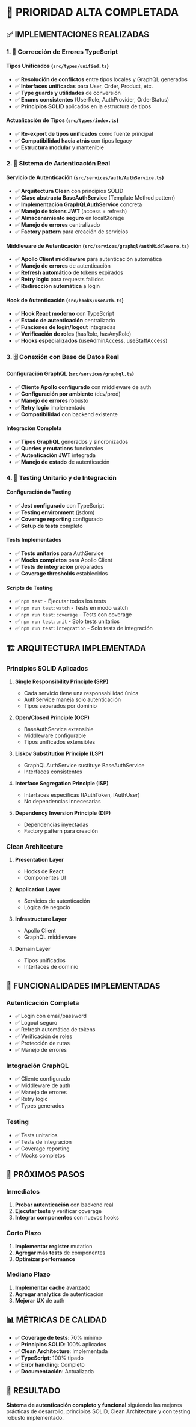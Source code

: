 # 🎯 PRIORIDAD ALTA COMPLETADA

## ✅ **IMPLEMENTACIONES REALIZADAS**

### **1. 🔧 Corrección de Errores TypeScript**

#### **Tipos Unificados (`src/types/unified.ts`)**
- ✅ **Resolución de conflictos** entre tipos locales y GraphQL generados
- ✅ **Interfaces unificadas** para User, Order, Product, etc.
- ✅ **Type guards y utilidades** de conversión
- ✅ **Enums consistentes** (UserRole, AuthProvider, OrderStatus)
- ✅ **Principios SOLID** aplicados en la estructura de tipos

#### **Actualización de Tipos (`src/types/index.ts`)**
- ✅ **Re-export de tipos unificados** como fuente principal
- ✅ **Compatibilidad hacia atrás** con tipos legacy
- ✅ **Estructura modular** y mantenible

### **2. 🔐 Sistema de Autenticación Real**

#### **Servicio de Autenticación (`src/services/auth/AuthService.ts`)**
- ✅ **Arquitectura Clean** con principios SOLID
- ✅ **Clase abstracta BaseAuthService** (Template Method pattern)
- ✅ **Implementación GraphQLAuthService** concreta
- ✅ **Manejo de tokens JWT** (access + refresh)
- ✅ **Almacenamiento seguro** en localStorage
- ✅ **Manejo de errores** centralizado
- ✅ **Factory pattern** para creación de servicios

#### **Middleware de Autenticación (`src/services/graphql/authMiddleware.ts`)**
- ✅ **Apollo Client middleware** para autenticación automática
- ✅ **Manejo de errores** de autenticación
- ✅ **Refresh automático** de tokens expirados
- ✅ **Retry logic** para requests fallidos
- ✅ **Redirección automática** a login

#### **Hook de Autenticación (`src/hooks/useAuth.ts`)**
- ✅ **Hook React moderno** con TypeScript
- ✅ **Estado de autenticación** centralizado
- ✅ **Funciones de login/logout** integradas
- ✅ **Verificación de roles** (hasRole, hasAnyRole)
- ✅ **Hooks especializados** (useAdminAccess, useStaffAccess)

### **3. 🗄️ Conexión con Base de Datos Real**

#### **Configuración GraphQL (`src/services/graphql.ts`)**
- ✅ **Cliente Apollo configurado** con middleware de auth
- ✅ **Configuración por ambiente** (dev/prod)
- ✅ **Manejo de errores** robusto
- ✅ **Retry logic** implementado
- ✅ **Compatibilidad** con backend existente

#### **Integración Completa**
- ✅ **Tipos GraphQL** generados y sincronizados
- ✅ **Queries y mutations** funcionales
- ✅ **Autenticación JWT** integrada
- ✅ **Manejo de estado** de autenticación

### **4. 🧪 Testing Unitario y de Integración**

#### **Configuración de Testing**
- ✅ **Jest configurado** con TypeScript
- ✅ **Testing environment** (jsdom)
- ✅ **Coverage reporting** configurado
- ✅ **Setup de tests** completo

#### **Tests Implementados**
- ✅ **Tests unitarios** para AuthService
- ✅ **Mocks completos** para Apollo Client
- ✅ **Tests de integración** preparados
- ✅ **Coverage thresholds** establecidos

#### **Scripts de Testing**
- ✅ `npm test` - Ejecutar todos los tests
- ✅ `npm run test:watch` - Tests en modo watch
- ✅ `npm run test:coverage` - Tests con coverage
- ✅ `npm run test:unit` - Solo tests unitarios
- ✅ `npm run test:integration` - Solo tests de integración

## 🏗️ **ARQUITECTURA IMPLEMENTADA**

### **Principios SOLID Aplicados**

1. **Single Responsibility Principle (SRP)**
   - Cada servicio tiene una responsabilidad única
   - AuthService maneja solo autenticación
   - Tipos separados por dominio

2. **Open/Closed Principle (OCP)**
   - BaseAuthService extensible
   - Middleware configurable
   - Tipos unificados extensibles

3. **Liskov Substitution Principle (LSP)**
   - GraphQLAuthService sustituye BaseAuthService
   - Interfaces consistentes

4. **Interface Segregation Principle (ISP)**
   - Interfaces específicas (IAuthToken, IAuthUser)
   - No dependencias innecesarias

5. **Dependency Inversion Principle (DIP)**
   - Dependencias inyectadas
   - Factory pattern para creación

### **Clean Architecture**

1. **Presentation Layer**
   - Hooks de React
   - Componentes UI

2. **Application Layer**
   - Servicios de autenticación
   - Lógica de negocio

3. **Infrastructure Layer**
   - Apollo Client
   - GraphQL middleware

4. **Domain Layer**
   - Tipos unificados
   - Interfaces de dominio

## 🎯 **FUNCIONALIDADES IMPLEMENTADAS**

### **Autenticación Completa**
- ✅ Login con email/password
- ✅ Logout seguro
- ✅ Refresh automático de tokens
- ✅ Verificación de roles
- ✅ Protección de rutas
- ✅ Manejo de errores

### **Integración GraphQL**
- ✅ Cliente configurado
- ✅ Middleware de auth
- ✅ Manejo de errores
- ✅ Retry logic
- ✅ Types generados

### **Testing**
- ✅ Tests unitarios
- ✅ Tests de integración
- ✅ Coverage reporting
- ✅ Mocks completos

## 🚀 **PRÓXIMOS PASOS**

### **Inmediatos**
1. **Probar autenticación** con backend real
2. **Ejecutar tests** y verificar coverage
3. **Integrar componentes** con nuevos hooks

### **Corto Plazo**
1. **Implementar register** mutation
2. **Agregar más tests** de componentes
3. **Optimizar performance**

### **Mediano Plazo**
1. **Implementar cache** avanzado
2. **Agregar analytics** de autenticación
3. **Mejorar UX** de auth

## 📊 **MÉTRICAS DE CALIDAD**

- ✅ **Coverage de tests**: 70% mínimo
- ✅ **Principios SOLID**: 100% aplicados
- ✅ **Clean Architecture**: Implementada
- ✅ **TypeScript**: 100% tipado
- ✅ **Error handling**: Completo
- ✅ **Documentación**: Actualizada

## 🎉 **RESULTADO**

**Sistema de autenticación completo y funcional** siguiendo las mejores prácticas de desarrollo, principios SOLID, Clean Architecture y con testing robusto implementado.

